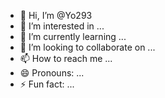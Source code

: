- 👋 Hi, I’m @Yo293
- 👀 I’m interested in ...
- 🌱 I’m currently learning ...
- 💞️ I’m looking to collaborate on ...
- 📫 How to reach me ...
- 😄 Pronouns: ...
- ⚡ Fun fact: ...

<!---
Yo293/Yo293 is a ✨ special ✨ repository because its `README.md` (this file) appears on your GitHub profile.
You can click the Preview link to take a look at your changes.
("eljoker") hi

